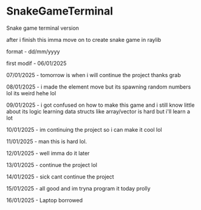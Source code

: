 # SnakeGameTerminal
Snake game terminal version


after i finish this imma move on to create snake game in raylib

format - dd/mm/yyyy

first modif - 06/01/2025

07/01/2025 - tomorrow is when i will continue the project thanks
grab

08/01/2025 - i made the element move but its spawning random numbers lol
its weird hehe lol

09/01/2025 - i got confused on how to make this game and i still know little about its logic 
learning data structs like array/vector is hard but i'll learn a lot

10/01/2025 - im continuing the project so i can make it cool lol

11/01/2025 - man this is hard lol.

12/01/2025 - well imma do it later

13/01/2025 - continue the project lol 

14/01/2025 - sick cant continue the project

15/01/2025 - all good and im tryna program it today prolly

16/01/2025 - Laptop borrowed